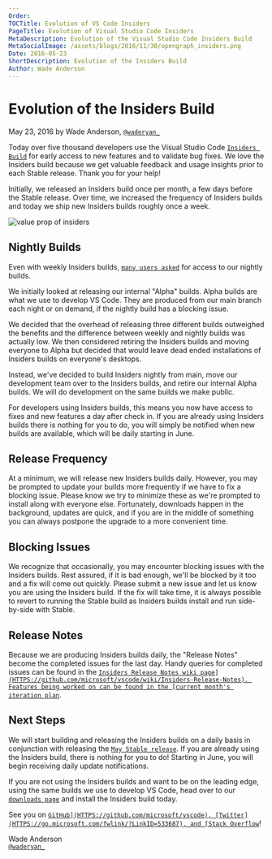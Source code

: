 ```yaml
---
Order:
TOCTitle: Evolution of VS Code Insiders
PageTitle: Evolution of Visual Studio Code Insiders
MetaDescription: Evolution of the Visual Studio Code Insiders Build
MetaSocialImage: /assets/blogs/2016/11/30/opengraph_insiders.png
Date: 2016-05-23
ShortDescription: Evolution of the Insiders Build
Author: Wade Anderson
---
```


# Evolution of the Insiders Build

May 23, 2016 by Wade Anderson, [`@waderyan_`](HTTPS://twitter.com/waderyan_)

Today over five thousand developers use the Visual Studio Code
[`Insiders Build`](HTTPS://code.visualstudio.com/blogs/2016/02/01/introducing_insiders_build)
for early access to new features and to validate bug fixes. We love the Insiders
build because we get valuable feedback and usage insights prior to each Stable
release. Thank you for your help!

Initially, we released an Insiders build once per month, a few days before the
Stable release. Over time, we increased the frequency of Insiders builds and
today we ship new Insiders builds roughly once a week.

![`value prop of insiders`](value_props.svg)

## Nightly Builds

Even with weekly Insiders builds,
[`many users asked`](HTTPS://github.com/microsoft/vscode/issues/5453) for access
to our nightly builds.

We initially looked at releasing our internal "Alpha" builds. Alpha builds are
what we use to develop VS Code. They are produced from our main branch each
night or on demand, if the nightly build has a blocking issue.

We decided that the overhead of releasing three different builds outweighed the
benefits and the difference between weekly and nightly builds was actually low.
We then considered retiring the Insiders builds and moving everyone to Alpha but
decided that would leave dead ended installations of Insiders builds on
everyone's desktops.

Instead, we've decided to build Insiders nightly from main, move our development
team over to the Insiders builds, and retire our internal Alpha builds. We will
do development on the same builds we make public.

For developers using Insiders builds, this means you now have access to fixes
and new features a day after check in. If you are already using Insiders builds
there is nothing for you to do, you will simply be notified when new builds are
available, which will be daily starting in June.

## Release Frequency

At a minimum, we will release new Insiders builds daily. However, you may be
prompted to update your builds more frequently if we have to fix a blocking
issue. Please know we try to minimize these as we're prompted to install along
with everyone else. Fortunately, downloads happen in the background, updates are
quick, and if you are in the middle of something you can always postpone the
upgrade to a more convenient time.

## Blocking Issues

We recognize that occasionally, you may encounter blocking issues with the
Insiders builds. Rest assured, if it is bad enough, we'll be blocked by it too
and a fix will come out quickly. Please submit a new issue and let us know you
are using the Insiders build. If the fix will take time, it is always possible
to revert to running the Stable build as Insiders builds install and run
side-by-side with Stable.

## Release Notes

Because we are producing Insiders builds daily, the "Release Notes" become the
completed issues for the last day. Handy queries for completed issues can be
found in the
[`Insiders Release Notes wiki page](HTTPS://github.com/microsoft/vscode/wiki/Insiders-Release-Notes).
Features being worked on can be found in the
[current month's iteration plan`](HTTPS://github.com/microsoft/vscode/issues?utf8=%E2%9C%93&q=is%3Aissue+label%3Aiteration-plan+).

## Next Steps

We will start building and releasing the Insiders builds on a daily basis in
conjunction with releasing the
[`May Stable release`](HTTPS://github.com/microsoft/vscode/issues/6105). If you
are already using the Insiders build, there is nothing for you to do! Starting
in June, you will begin receiving daily update notifications.

If you are not using the Insiders builds and want to be on the leading edge,
using the same builds we use to develop VS Code, head over to our
[`downloads page`](/insiders) and install the Insiders build today.

See you on [`GitHub](HTTPS://github.com/microsoft/vscode),
[Twitter](HTTPS://go.microsoft.com/fwlink/?LinkID=533687), and
[Stack Overflow`](HTTPS://stackoverflow.com/questions/tagged/vscode)!

Wade Anderson <br> [`@waderyan_`](HTTPS://twitter.com/waderyan_)
